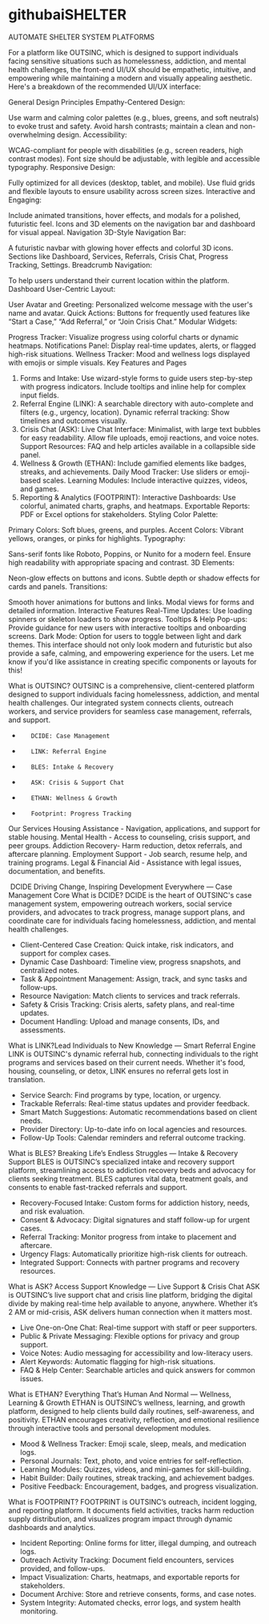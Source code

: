 # githubaiSHELTER
AUTOMATE SHELTER SYSTEM PLATFORMS 

For a platform like OUTSINC, which is designed to support individuals facing sensitive situations such as homelessness, addiction, and mental health challenges, the front-end UI/UX should be empathetic, intuitive, and empowering while maintaining a modern and visually appealing aesthetic. Here's a breakdown of the recommended UI/UX interface:

General Design Principles
Empathy-Centered Design:

Use warm and calming color palettes (e.g., blues, greens, and soft neutrals) to evoke trust and safety.
Avoid harsh contrasts; maintain a clean and non-overwhelming design.
Accessibility:

WCAG-compliant for people with disabilities (e.g., screen readers, high contrast modes).
Font size should be adjustable, with legible and accessible typography.
Responsive Design:

Fully optimized for all devices (desktop, tablet, and mobile).
Use fluid grids and flexible layouts to ensure usability across screen sizes.
Interactive and Engaging:

Include animated transitions, hover effects, and modals for a polished, futuristic feel.
Icons and 3D elements on the navigation bar and dashboard for visual appeal.
Navigation
3D-Style Navigation Bar:

A futuristic navbar with glowing hover effects and colorful 3D icons.
Sections like Dashboard, Services, Referrals, Crisis Chat, Progress Tracking, Settings.
Breadcrumb Navigation:

To help users understand their current location within the platform.
Dashboard
User-Centric Layout:

User Avatar and Greeting: Personalized welcome message with the user's name and avatar.
Quick Actions: Buttons for frequently used features like “Start a Case,” “Add Referral,” or “Join Crisis Chat.”
Modular Widgets:

Progress Tracker: Visualize progress using colorful charts or dynamic heatmaps.
Notifications Panel: Display real-time updates, alerts, or flagged high-risk situations.
Wellness Tracker: Mood and wellness logs displayed with emojis or simple visuals.
Key Features and Pages
1. Forms and Intake:
Use wizard-style forms to guide users step-by-step with progress indicators.
Include tooltips and inline help for complex input fields.
2. Referral Engine (LINK):
A searchable directory with auto-complete and filters (e.g., urgency, location).
Dynamic referral tracking: Show timelines and outcomes visually.
3. Crisis Chat (ASK):
Live Chat Interface:
Minimalist, with large text bubbles for easy readability.
Allow file uploads, emoji reactions, and voice notes.
Support Resources: FAQ and help articles available in a collapsible side panel.
4. Wellness & Growth (ETHAN):
Include gamified elements like badges, streaks, and achievements.
Daily Mood Tracker: Use sliders or emoji-based scales.
Learning Modules: Include interactive quizzes, videos, and games.
5. Reporting & Analytics (FOOTPRINT):
Interactive Dashboards:
Use colorful, animated charts, graphs, and heatmaps.
Exportable Reports: PDF or Excel options for stakeholders.
Styling
Color Palette:

Primary Colors: Soft blues, greens, and purples.
Accent Colors: Vibrant yellows, oranges, or pinks for highlights.
Typography:

Sans-serif fonts like Roboto, Poppins, or Nunito for a modern feel.
Ensure high readability with appropriate spacing and contrast.
3D Elements:

Neon-glow effects on buttons and icons.
Subtle depth or shadow effects for cards and panels.
Transitions:

Smooth hover animations for buttons and links.
Modal views for forms and detailed information.
Interactive Features
Real-Time Updates:
Use loading spinners or skeleton loaders to show progress.
Tooltips & Help Pop-ups:
Provide guidance for new users with interactive tooltips and onboarding screens.
Dark Mode:
Option for users to toggle between light and dark themes.
This interface should not only look modern and futuristic but also provide a safe, calming, and empowering experience for the users. Let me know if you'd like assistance in creating specific components or layouts for this!




What is OUTSINC?
OUTSINC is a comprehensive, client-centered platform designed to support individuals facing homelessness, addiction, and mental health challenges. Our integrated system connects clients, outreach workers, and service providers for seamless case management, referrals, and support.
* 		 DCIDE: Case Management
* 		 LINK: Referral Engine
* 		 BLES: Intake & Recovery
* 		 ASK: Crisis & Support Chat
* 		 ETHAN: Wellness & Growth
* 		 Footprint: Progress Tracking
Our Services
Housing Assistance - Navigation, applications, and support for stable housing.
Mental Health - Access to counseling, crisis support, and peer groups.
Addiction Recovery- Harm reduction, detox referrals, and aftercare planning.
Employment Support - Job search, resume help, and training programs.
Legal & Financial Aid - Assistance with legal issues, documentation, and benefits.





 DCIDE
Driving Change, Inspiring Development Everywhere — Case Management Core
What is DCIDE?
DCIDE is the heart of OUTSINC's case management system, empowering outreach workers, social service providers, and advocates to track progress, manage support plans, and coordinate care for individuals facing homelessness, addiction, and mental health challenges.
* Client-Centered Case Creation: Quick intake, risk indicators, and support for complex cases.
* Dynamic Case Dashboard: Timeline view, progress snapshots, and centralized notes.
* Task & Appointment Management: Assign, track, and sync tasks and follow-ups.
* Resource Navigation: Match clients to services and track referrals.
* Safety & Crisis Tracking: Crisis alerts, safety plans, and real-time updates.
* Document Handling: Upload and manage consents, IDs, and assessments.



What is LINK?Lead Individuals to New Knowledge — Smart Referral Engine
LINK is OUTSINC's dynamic referral hub, connecting individuals to the right programs and services based on their current needs. Whether it's food, housing, counseling, or detox, LINK ensures no referral gets lost in translation.
* Service Search: Find programs by type, location, or urgency.
* Trackable Referrals: Real-time status updates and provider feedback.
* Smart Match Suggestions: Automatic recommendations based on client needs.
* Provider Directory: Up-to-date info on local agencies and resources.
* Follow-Up Tools: Calendar reminders and referral outcome tracking.



What is BLES? Breaking Life’s Endless Struggles — Intake & Recovery Support
BLES is OUTSINC’s specialized intake and recovery support platform, streamlining access to addiction recovery beds and advocacy for clients seeking treatment. BLES captures vital data, treatment goals, and consents to enable fast-tracked referrals and support.
* Recovery-Focused Intake: Custom forms for addiction history, needs, and risk evaluation.
* Consent & Advocacy: Digital signatures and staff follow-up for urgent cases.
* Referral Tracking: Monitor progress from intake to placement and aftercare.
* Urgency Flags: Automatically prioritize high-risk clients for outreach.
* Integrated Support: Connects with partner programs and recovery resources.


What is ASK? Access Support Knowledge — Live Support & Crisis Chat
ASK is OUTSINC’s live support chat and crisis line platform, bridging the digital divide by making real-time help available to anyone, anywhere. Whether it’s 2 AM or mid-crisis, ASK delivers human connection when it matters most.
* Live One-on-One Chat: Real-time support with staff or peer supporters.
* Public & Private Messaging: Flexible options for privacy and group support.
* Voice Notes: Audio messaging for accessibility and low-literacy users.
* Alert Keywords: Automatic flagging for high-risk situations.
* FAQ & Help Center: Searchable articles and quick answers for common issues.


What is ETHAN? Everything That’s Human And Normal — Wellness, Learning & Growth
ETHAN is OUTSINC’s wellness, learning, and growth platform, designed to help clients build daily routines, self-awareness, and positivity. ETHAN encourages creativity, reflection, and emotional resilience through interactive tools and personal development modules.
* Mood & Wellness Tracker: Emoji scale, sleep, meals, and medication logs.
* Personal Journals: Text, photo, and voice entries for self-reflection.
* Learning Modules: Quizzes, videos, and mini-games for skill-building.
* Habit Builder: Daily routines, streak tracking, and achievement badges.
* Positive Feedback: Encouragement, badges, and progress visualization.

What is FOOTPRINT?
FOOTPRINT is OUTSINC’s outreach, incident logging, and reporting platform. It documents field activities, tracks harm reduction supply distribution, and visualizes program impact through dynamic dashboards and analytics.
* Incident Reporting: Online forms for litter, illegal dumping, and outreach logs.
* Outreach Activity Tracking: Document field encounters, services provided, and follow-ups.
* Impact Visualization: Charts, heatmaps, and exportable reports for stakeholders.
* Document Archive: Store and retrieve consents, forms, and case notes.
* System Integrity: Automated checks, error logs, and system health monitoring.
